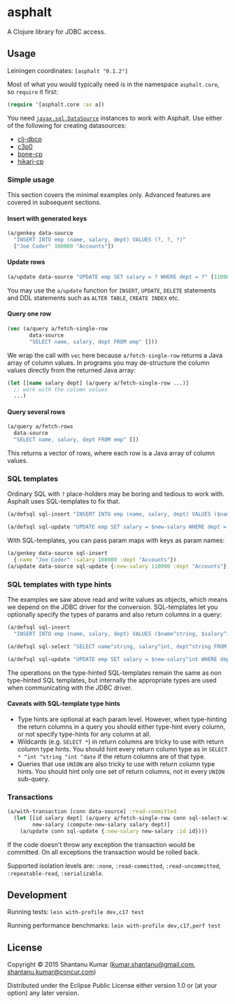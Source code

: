 # asphalt

A Clojure library for JDBC access.


## Usage

Leiningen coordinates: `[asphalt "0.1.2"]`

Most of what you would typically need is in the namespace `asphalt.core`, so `require` it first:

```clojure
(require '[asphalt.core :as a])
```

You need [`javax.sql.DataSource`](https://docs.oracle.com/javase/8/docs/api/javax/sql/DataSource.html) instances to
work with Asphalt. Use either of the following for creating datasources:

* [clj-dbcp](https://github.com/kumarshantanu/clj-dbcp)
* [c3p0](https://github.com/samphilipd/clojure.jdbc-c3p0)
* [bone-cp](https://github.com/myfreeweb/clj-bonecp-url)
* [hikari-cp](https://github.com/tomekw/hikari-cp)


### Simple usage

This section covers the minimal examples only. Advanced features are covered in subsequent sections.

#### Insert with generated keys

```clojure
(a/genkey data-source
  "INSERT INTO emp (name, salary, dept) VALUES (?, ?, ?)"
  ["Joe Coder" 100000 "Accounts"])
```

#### Update rows

```clojure
(a/update data-source "UPDATE emp SET salary = ? WHERE dept = ?" [110000 "Accounts"])
```

You may use the `a/update` function for `INSERT`, `UPDATE`, `DELETE` statements and DDL statements such as
`ALTER TABLE`, `CREATE INDEX` etc.

#### Query one row

```clojure
(vec (a/query a/fetch-single-row
       data-source
       "SELECT name, salary, dept FROM emp" []))
```

We wrap the call with `vec` here because `a/fetch-single-row` returns a Java array of column values. In programs you
may de-structure the column values directly from the returned Java array:

```clojure
(let [[name salary dept] (a/query a/fetch-single-row ...)]
  ;; work with the column values
  ...)
```

#### Query several rows

```clojure
(a/query a/fetch-rows
  data-source
  "SELECT name, salary, dept FROM emp" [])
```

This returns a vector of rows, where each row is a Java array of column values.


### SQL templates

Ordinary SQL with `?` place-holders may be boring and tedious to work with. Asphalt uses SQL-templates to fix that.

```clojure
(a/defsql sql-insert "INSERT INTO emp (name, salary, dept) VALUES ($name, $salary, $dept)")

(a/defsql sql-update "UPDATE emp SET salary = $new-salary WHERE dept = $dept")
```

With SQL-templates, you can pass param maps with keys as param names:

```clojure
(a/genkey data-source sql-insert
  {:name "Joe Coder" :salary 100000 :dept "Accounts"})
(a/update data-source sql-update {:new-salary 110000 :dept "Accounts"})
```

### SQL templates with type hints

The examples we saw above read and write values as objects, which means we depend on the JDBC driver for the conversion.
SQL-templates let you optionally specify the types of params and also return columns in a query:

```clojure
(a/defsql sql-insert
  "INSERT INTO emp (name, salary, dept) VALUES ($name^string, $salary^int, $dept^string)")

(a/defsql sql-select "SELECT name^string, salary^int, dept^string FROM emp")

(a/defsql sql-update "UPDATE emp SET salary = $new-salary^int WHERE dept = $dept^string")
```

The operations on the type-hinted SQL-templates remain the same as non type-hinted SQL templates, but internally the
appropriate types are used when communicating with the JDBC driver.

#### Caveats with SQL-template type hints

- Type hints are optional at each param level. However, when type-hinting the return columns in a query you should
  either type-hint every column, or not specify type-hints for any column at all.
- Wildcards (e.g. `SELECT *`) in return columns are tricky to use with return column type hints. You should hint
  every return column type as in `SELECT * ^int ^string ^int ^date` if the return columns are of that type.
- Queries that use `UNION` are also tricky to use with return column type hints. You should hint only one set of
  return columns, not in every `UNION` sub-query.

### Transactions

```clojure
(a/with-transaction [conn data-source] :read-committed
  (let [[id salary dept] (a/query a/fetch-single-row conn sql-select-with-id [])
        new-salary (compute-new-salary salary dept)]
    (a/update conn sql-update {:new-salary new-salary :id id})))
```

If the code doesn't throw any exception the transaction would be committed. On all exceptions the transaction would be
rolled back.

Supported isolation levels are: `:none`, `:read-committed`, `:read-uncommitted`, `:repeatable-read`, `:serializable`.


## Development

Running tests: `lein with-profile dev,c17 test`

Running performance benchmarks: `lein with-profile dev,c17,perf test`


## License

Copyright © 2015 Shantanu Kumar (kumar.shantanu@gmail.com, shantanu.kumar@concur.com)

Distributed under the Eclipse Public License either version 1.0 or (at
your option) any later version.
